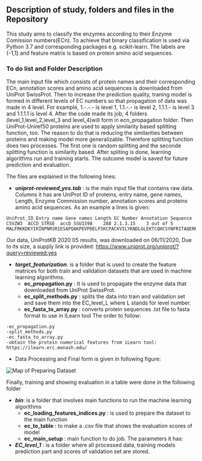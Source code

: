 ## Description of study, folders and files in the Repository

This study aims to classify the enzymes according to their Enzyme Comission numbers(ECn). To achieve that binary classification is used via Python 3.7 and corresponding packages e.g. scikit-learn. The labels are {-1,1} and feature matrix is based on protein amino acid sequences. 

### To do list and Folder Description

The main input file which consists of protein names and their corresponding ECn, annotation scores and amino acid sequences is downloaded from UniProt SwissProt. Then to increase the prediction quality, traning model is formed in different levels of EC numbers so that propagation of data was made in 4 level. For example, 1.-.-.- is level 1, 1.1.-.- is level 2, 1.1.1.- is level 3 and 1.1.1.1 is level 4. After the code made its job, 4 folders (level_1,level_2,level_3 and level_4)will form in ecn_propagation folder. Then UniProt-Uniref50 proteins are used to apply similarity based splitting function, too. The reason to do that is reducing the similarities between proteins and making model more generalizable. Therefore splitting function does two processes. The first one is random splitting and the seconde splitting function is similarity based.
After spliting is done, learning algorithms run and training starts. The outcome model is saved for future prediction and evaluation. 

The files are explained in the following lines:

- ***uniprot-reviewed_yes.tab*** : is the main input file that contains raw data. Columns it has are UniProt ID of proteins, entry name, gene names, Length, Enzyme Commission number, annotation scores and proteins amino acid sequences. As an example a lines is given:
```
UniProt_ID Entry name Gene names Length EC Number Annotation Sequence
C5VZW3  ACCD_STRSE  accD SSU1598    288 2.1.3.15    3 out of 5  MALFRKKDKYIRINPNRSRIESAPQAKPEVPDELFSKCPACKVILYKNDLGLEKTCQHCSYNFRITAQERRALTVDEGSFEELFTGIETTNPLDFPNYLEKLAATRQKTGLDEAVLTGKATIGGQPVALGIMDSHFIMASMGTVVGEKITRLFELAIEERLPVVLFTASGGARMQEGIMSLMQMAKISAAVKRHSNAGLFYLTVLTDPTTGGVTASFAMEGDIILAEPQTLVGFAGRRVIESTVRENLPDDFQKAEFLQEHGFVDAIVKRQDLPATISRLLRMHGGVR   
``` 
Our data, UniProtKB 2020 05 results, was downloaded on 06/11/2020, 
Due to its size, a supply link is provided: https://www.uniprot.org/uniprot/?query=reviewed:yes 
- ***target_featurization***: is a folder that is used to create the feature matrices for both train and validation datasets that are used in machine learning algorithms. 
	- **ec_propagation.py** : It is used to propagate the enzyme data that downloaded from UniProt SwissProt. 
	- **ec_split_methods.py** : splits the data into train and validation set and save them into the EC_level_L where L stands for level number.
	- **ec_fasta_to_array.py** : converts protein sequences .txt file to fasta format to use in ILearn tool
The order to follow:
```
-ec_propagation.py
-split_methods.py
-ec_fasta_to_array.py
-obtain the protein numerical features from iLearn tool: https://ilearn.erc.monash.edu/
```

- Data Processing and Final form is given in following figure:

![Map of Preparing Dataset ](https://user-images.githubusercontent.com/37181660/100945269-f10fe900-3511-11eb-8b9b-cb01fcf87b2a.PNG)

Finally, training and showing evaluation in a table were done in the following folder

- ***bin***: is a folder that involves main functions to run the machine learning algorithms
	- **ec_loading_features_indices.py** : is used to prepare the dataset to the main function
	- **ec_to_table** : to make a .csv file that shows the evaluation scores of model
	- **ec_main_setup** : main function to do job. The parameters it has:
- ***EC_level_1*** : is a folder where all processed data, training models prediction part and scores of validation set are stored. 


